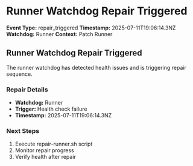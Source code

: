 # Runner Watchdog Repair Triggered

**Event Type:** repair_triggered
**Timestamp:** 2025-07-11T19:06:14.3NZ
**Watchdog:** Runner
**Context:** Patch Runner


## Runner Watchdog Repair Triggered

The runner watchdog has detected health issues and is triggering repair sequence.

### Repair Details
- **Watchdog:** Runner
- **Trigger:** Health check failure
- **Timestamp:** 2025-07-11T19:06:14.3NZ

### Next Steps
1. Execute repair-runner.sh script
2. Monitor repair progress
3. Verify health after repair


